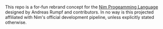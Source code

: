 This repo is a for-fun rebrand concept for the [Nim Progeamming Language](https://nim-lang.org/) designed by Andreas Rumpf and contributors.
In no way is this projected affiliated with Nim's official development pipeline, unless explicitly stated otherwise.



